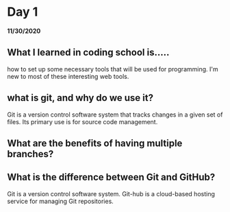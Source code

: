 # Day 1
__11/30/2020__

## What I learned in coding school is.....
how to set up some necessary tools that will be used for programming. I'm new to most of these interesting web tools.
## what is git, and why do we use it?
Git is a version control software system that tracks changes in a given set of files. Its primary use is for source code management.
## What are the benefits of having multiple branches?

## What is the difference between Git and GitHub?
Git is a version control software system. Git-hub is a cloud-based hosting service for managing Git repositories.
